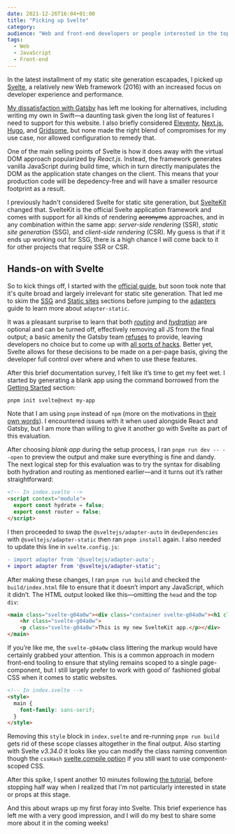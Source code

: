 ```yaml
---
date: 2021-12-26T16:04+01:00
title: "Picking up Svelte"
category:
audience: "Web and front-end developers or people interested in the topic"
tags:
  - Web
  - JavaScript
  - Front-end
---
```


In the latest installment of my static site generation escapades, I picked up [Svelte](https://svelte.dev), a relatively new Web framework (2016) with an increased focus on developer experience and performance. 

[My dissatisfaction with Gatsby](https://redalemeden.com/microblog/post-1627249229000) has left me looking for alternatives, including writing my own in Swift—a daunting task given the long list of features I need to support for this website. I also briefly considered [Eleventy](https://www.11ty.dev), [Next.js](https://nextjs.org), [Hugo](https://gohugo.io), and [Gridsome](https://gridsome.org), but none made the right blend of compromises for my use case, nor allowed configuration to remedy that.

One of the main selling points of Svelte is how it does away with the virtual DOM approach popularized by *React.js*. Instead, the framework generates vanilla JavaScript during build time, which in turn directly manipulates the DOM as the application state changes on the client. This means that your production code will be depedency-free and will have a smaller resource footprint as a result.

I previously hadn't considered Svelte for static site generation, but [SvelteKit](https://kit.svelte.dev/docs) changed that. SvelteKit is the official Svelte application framework and comes with support for all kinds of rendering ~~acronyms~~ approaches, and in any combination within the same app: _server-side rendering_ (SSR), _static site generation_ (SSG), and _client-side rendering_ (CSR). My guess is that if it ends up working out for SSG, there is a high chance I will come back to it for other projects that require SSR or CSR.

## Hands-on with Svelte

So to kick things off, I started with the [official guide](https://kit.svelte.dev/docs#introduction-getting-started), but soon took note that it's quite broad and largely irrelevant for static site generation. That led me to skim the [SSG](https://kit.svelte.dev/docs#appendix-ssg) and [Static sites](https://kit.svelte.dev/docs#adapters-supported-environments-static-sites) sections before jumping to the [adapters](https://kit.svelte.dev/docs#adapters) guide to learn more about `adapter-static`. 

It was a pleasant surprise to learn that both [_routing_](https://kit.svelte.dev/docs#ssr-and-javascript-router) and [_hydration_](https://kit.svelte.dev/docs#ssr-and-javascript-hydrate) are optional and can be turned off, effectively removing all JS from the final output; a basic amenity the Gatsby team [refuses](https://github.com/gatsbyjs/gatsby/issues/962#issuecomment-301392995) to provide, leaving developers no choice but to come up with [all sorts of hacks](https://ricard.dev/how-to-remove-client-side-javascript-from-gatsby/). Better yet, Svelte allows for these decisions to be made on a per-page basis, giving the developer full control over where and when to use these features.

After this brief documentation survey, I felt like it’s time to get my feet wet. I started by generating a blank app using the command borrowed from the [Getting Started](https://kit.svelte.dev/docs#introduction-getting-started) section:

```sh
pnpm init svelte@next my-app
```

Note that I am using `pnpm` instead of `npm` (more on the motivations in [their own words](https://pnpm.io/motivation)). I encountered issues with it when used alongside React and Gatsby, but I am more than willing to give it another go with Svelte as part of this evaluation.

After choosing _blank app_ during the setup process, I ran `pnpm run dev -- --open` to preview the output and make sure everything is fine and dandy. The next logical step for this evaluation was to try the syntax for disabling both hydration and routing as mentioned earlier—and it turns out it’s rather straightforward:

```html
<!-- In index.svelte -->
<script context="module">
  export const hydrate = false;
  export const router = false;
</script>
```

I then proceeded to swap the `@sveltejs/adapter-auto` in `devDependencies` with `@sveltejs/adapter-static` then ran `pnpm install` again. I also needed to update this line in `svelte.config.js`:

```diff
- import adapter from '@sveltejs/adapter-auto';
+ import adapter from '@sveltejs/adapter-static';
```

After making these changes, I ran `pnpm run build` and checked the `build/index.html` file to ensure that it doesn’t import any JavaScript, which it didn’t. The HTML output looked like this—omitting the `head` and the top `div`:

```html
<main class="svelte-g04a0w"><div class="container svelte-g04a0w"><h1 class="svelte-g04a0w">Homepage</h1>
    <hr class="svelte-g04a0w">
    <p class="svelte-g04a0w">This is my new SvelteKit app.</p></div>
</main>
```

If you’re like me, the `svelte-g04a0w` class littering the markup would have certainly grabbed your attention. This is a common approach in modern front-end tooling to ensure that styling remains scoped to a single page-component, but I still largely prefer to work with good ol' fashioned global CSS when it comes to static websites.

```html
<!-- In index.svelte -->
<style>
  main {
    font-family: sans-serif;
  }
</style>
```

Removing this `style` block in `index.svelte` and re-running `pnpm run build` gets rid of these scope classes altogether in the final output. Also starting with Svelte _v3.34.0_ it looks like you can modify the class naming convention though the `cssHash` [svelte.compile option](https://svelte.dev/docs#compile-time-svelte-compile) if you still want to use component-scoped CSS.

After this spike, I spent another 10 minutes following [the tutorial](https://svelte.dev/tutorial/basics), before stopping half way when I realized that I'm not particularly interested in state or props at this stage.

And this about wraps up my first foray into Svelte. This brief experience has left me with a very good impression, and I will do my best to share some more about it in the coming weeks!
